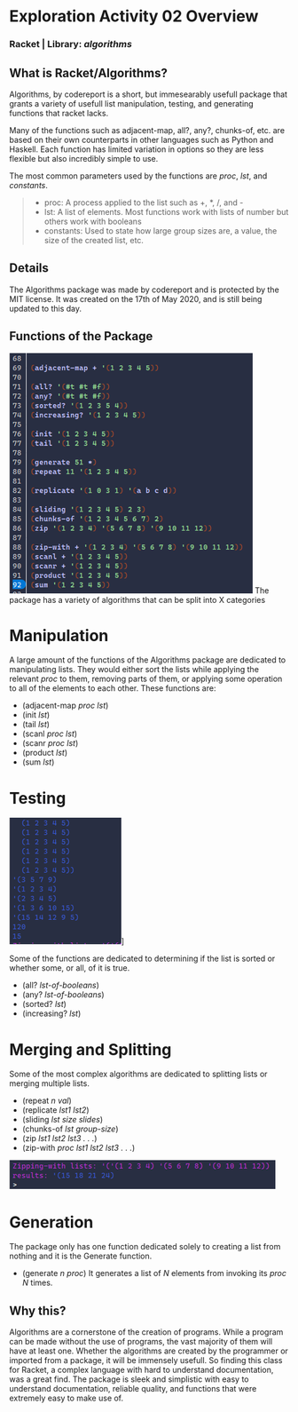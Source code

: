# Exploration Activity 02 Overview
### Racket | Library: *algorithms*
## What is Racket/Algorithms?
Algorithms, by codereport is a short, but immesearably usefull package that grants a variety of usefull list manipulation, testing, and generating functions that racket lacks. 

Many of the functions such as adjacent-map, all?, any?, chunks-of, etc. are based on their own counterparts in other languages such as Python and Haskell. Each function has limited variation in options so they are less flexible but also incredibly simple to use.

The most common parameters used by the functions are *proc*, *lst*, and *constants*.
>- proc: A process applied to the list such as +, *, /, and -
>- lst: A list of elements. Most functions work with lists of number but others work with booleans
>- constants: Used to state how large group sizes are, a value, the size of the created list, etc.

## Details
The Algorithms package was made by codereport and is protected by the MIT license. It was created on the 17th of May 2020, and is still being updated to this day.

## Functions of the Package
![Hard Coded Examples of the Functions](resources/AllFunctions.png)
The package has a variety of algorithms that can be split into X categories
# Manipulation
A large amount of the functions of the Algorithms package are dedicated to manipulating lists. They would either sort the lists while applying the relevant *proc* to them, removing parts of them, or applying some operation to all of the elements to each other. These functions are:
- (adjacent-map *proc lst*)
- (init *lst*)
- (tail *lst*)
- (scanl *proc lst*)
- (scanr *proc lst*)
- (product *lst*)
- (sum *lst*)

# Testing

![Easy Results](resources/RandomResults.png)]

Some of the functions are dedicated to determining if the list is sorted or whether some, or all, of it is true.
- (all? *lst-of-booleans*)
- (any? *lst-of-booleans*)
- (sorted? *lst*)
- (increasing? *lst*)

# Merging and Splitting
Some of the most complex algorithms are dedicated to splitting lists or merging multiple lists.
- (repeat *n val*)
- (replicate *lst1 lst2*)
- (sliding *lst size slides*)
- (chunks-of *lst group-size*)
- (zip *lst1 lst2 lst3 . . .*)
- (zip-with *proc lst1 lst2 lst3 . . .*)

![Zipping-With Example](resources/ZippingWithExample.png)

# Generation
The package only has one function dedicated solely to creating a list from nothing and it is the Generate function. 
- (generate *n proc*)
It generates a list of *N* elements from invoking its *proc N* times.


## Why this?
Algorithms are a cornerstone of the creation of programs. While a program can be made without the use of programs, the vast majority of them will have at least one. Whether the algorithms are created by the programmer or imported from a package, it will be immensely usefull. So finding this class for Racket, a complex language with hard to understand documentation, was a great find. The package is sleek and simplistic with easy to understand documentation, reliable quality, and functions that were extremely easy to make use of.